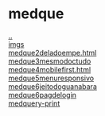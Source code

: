# medque 
<a href='https://gabrielryanft.github.io/learning/cursoemvideo/htmlecss/css' target='_self' rel='prev'>..</a><br/>
<a href='https://gabrielryanft.github.io/learning/cursoemvideo/htmlecss/css/medque/imgs/' target='_self' rel='next'>imgs</a><br/>
<a href='https://gabrielryanft.github.io/learning/cursoemvideo/htmlecss/css/medque/medque2deladoempe.html/' target='_self' rel='next'>medque2deladoempe.html</a><br/>
<a href='https://gabrielryanft.github.io/learning/cursoemvideo/htmlecss/css/medque/medque3mesmodoctudo/' target='_self' rel='next'>medque3mesmodoctudo</a><br/>
<a href='https://gabrielryanft.github.io/learning/cursoemvideo/htmlecss/css/medque/medque4mobilefirst.html/' target='_self' rel='next'>medque4mobilefirst.html</a><br/>
<a href='https://gabrielryanft.github.io/learning/cursoemvideo/htmlecss/css/medque/medque5menuresponsivo/' target='_self' rel='next'>medque5menuresponsivo</a><br/>
<a href='https://gabrielryanft.github.io/learning/cursoemvideo/htmlecss/css/medque/medque6jeitodoguanabara/' target='_self' rel='next'>medque6jeitodoguanabara</a><br/>
<a href='https://gabrielryanft.github.io/learning/cursoemvideo/htmlecss/css/medque/medque6pagdelogin/' target='_self' rel='next'>medque6pagdelogin</a><br/>
<a href='https://gabrielryanft.github.io/learning/cursoemvideo/htmlecss/css/medque/medquery-print/' target='_self' rel='next'>medquery-print</a><br/>
